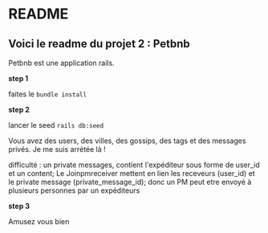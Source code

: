 # README

## Voici le readme du projet 2 : Petbnb

Petbnb est une application rails.

__step 1__

faites le 
    ```
    bundle install
    ```

__step 2__

lancer le seed 
    ```
    rails db:seed
    ```

Vous avez des users, des villes, des gossips, des tags et des messages privés. Je me suis arrétée là !

difficulté : un private messages, contient l'expéditeur sous forme de user_id et un content; 
Le Joinpmreceiver mettent en lien les receveurs (user_id) et le private message (private_message_id); donc un PM peut etre envoyé à plusieurs personnes par un expéditeurs

__step 3__

Amusez vous bien

